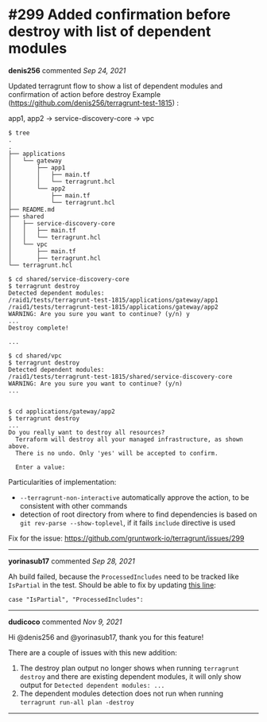 # #299 Added confirmation before destroy with list of dependent modules

**denis256** commented *Sep 24, 2021*

Updated terragrunt flow to show a list of dependent modules and confirmation of action before destroy
Example (https://github.com/denis256/terragrunt-test-1815) :

app1, app2 -> service-discovery-core -> vpc
```
$ tree
.
.
├── applications
│   └── gateway
│       ├── app1
│       │   ├── main.tf
│       │   └── terragrunt.hcl
│       └── app2
│           ├── main.tf
│           └── terragrunt.hcl
├── README.md
├── shared
│   ├── service-discovery-core
│   │   ├── main.tf
│   │   └── terragrunt.hcl
│   └── vpc
│       ├── main.tf
│       ├── terragrunt.hcl
└── terragrunt.hcl

$ cd shared/service-discovery-core
$ terragrunt destroy
Detected dependent modules:
/raid1/tests/terragrunt-test-1815/applications/gateway/app1
/raid1/tests/terragrunt-test-1815/applications/gateway/app2
WARNING: Are you sure you want to continue? (y/n) y
...
Destroy complete!

...

$ cd shared/vpc
$ terragrunt destroy
Detected dependent modules:
/raid1/tests/terragrunt-test-1815/shared/service-discovery-core
WARNING: Are you sure you want to continue? (y/n)
...


$ cd applications/gateway/app2
$ terragrunt destroy
...
Do you really want to destroy all resources?
  Terraform will destroy all your managed infrastructure, as shown above.
  There is no undo. Only 'yes' will be accepted to confirm.

  Enter a value: 

```

Particularities of implementation:
* `--terragrunt-non-interactive` automatically approve the action, to be consistent with other commands
* detection of root directory from where to find dependencies is based on `git rev-parse --show-toplevel`, if it fails `include` directive is used

Fix for the issue: https://github.com/gruntwork-io/terragrunt/issues/299
<br />
***


**yorinasub17** commented *Sep 28, 2021*

Ah build failed, because the `ProcessedIncludes` need to be tracked like `IsPartial` in the test. Should be able to fix by updating [this line](https://github.com/gruntwork-io/terragrunt/blob/master/config/config_as_cty_test.go#L202):

```
case "IsPartial", "ProcessedIncludes":
```
***

**dudicoco** commented *Nov 9, 2021*

Hi @denis256 and @yorinasub17, thank you for this feature!

There are a couple of issues with this new addition:
1. The destroy plan output no longer shows when running `terragrunt destroy` and there are existing dependent modules, it will only show output for `Detected dependent modules: ...`
2. The dependent modules detection does not run when running `terragrunt run-all plan -destroy`
***

